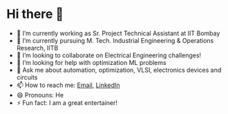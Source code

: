 # Hi there 👋

<!--
**Eyantra698Sumanto/Eyantra698Sumanto** is a ✨ _special_ ✨ repository because its `README.md` (this file) appears on your GitHub profile.

Here are some ideas to get you started:-->
- 🔭 I’m currently working as Sr. Project Technical Assistant at IIT Bombay
 - 🌱 I’m currently pursuing M. Tech. Industrial Engineering & Operations Research, IITB
 - 👯 I’m looking to collaborate on Electrical Engineering challenges!
 - 🤔 I’m looking for help with optimization ML problems
 - 💬 Ask me about automation, optimization, VLSI, electronics devices and circuits
 - 📫 How to reach me: [Email](jeetsumanto123@gmail.com), [LinkedIn](https://www.linkedin.com/in/sumanto-kar-0424391a9)
 - 😄 Pronouns: He
 - ⚡ Fun fact: I am a great entertainer!

